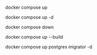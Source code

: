 docker compose up

docker compose up -d

docker compose down

docker compose up --build

docker compose up postgres migrator -d
